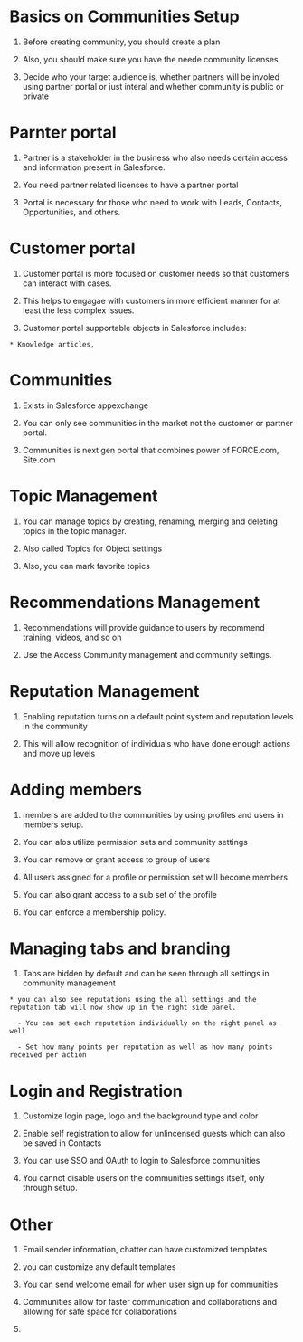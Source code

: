 # Basics on Communities Setup

  1. Before creating community, you should create a plan

  2. Also, you should make sure you have the neede community licenses 

  3. Decide who your target audience is, whether partners will be involed using partner portal or just interal and whether community is public or private 

# Parnter portal

  1. Partner is a stakeholder in the business who also needs certain access and information present in Salesforce. 

  2. You need partner related licenses to have a partner portal

  3. Portal is necessary for those who need to work with Leads, Contacts, Opportunities, and others. 

# Customer portal 

  1. Customer portal is more focused on customer needs so that customers can interact with cases. 

  2. This helps to engagae with customers in more efficient manner for at least the less complex issues. 

  3. Customer portal supportable objects in Salesforce includes: 

    * Knowledge articles, 

# Communities 

  1. Exists in Salesforce appexchange 

  2. You can only see communities in the market not the customer or partner portal. 

  3. Communities is next gen portal that combines power of FORCE.com, Site.com 

# Topic Management

  1. You can manage topics by creating, renaming, merging and deleting topics in the topic manager. 

  2. Also called Topics for Object settings

  3. Also, you can mark favorite topics

# Recommendations Management

  1. Recommendations will provide guidance to users by recommend training, videos, and so on

  2. Use the Access Community management and community settings. 

# Reputation Management

  1. Enabling reputation turns on a default point system and reputation levels in the community

  2. This will allow recognition of individuals who have done enough actions and move up levels

# Adding members 

  1. members are added to the communities by using profiles and users in members setup.

  2. You can alos utilize permission sets and community settings

  3. You can remove or grant access to group of users

  4. All users assigned for a profile or permission set will become members 

  5. You can also grant access to a sub set of the profile

  6. You can enforce a membership policy. 

# Managing tabs and branding

  1. Tabs are hidden by default and can be seen through all settings in community management

    * you can also see reputations using the all settings and the reputation tab will now show up in the right side panel.

      - You can set each reputation individually on the right panel as well

      - Set how many points per reputation as well as how many points received per action

# Login and Registration

  1. Customize login page, logo and the background type and color

  2. Enable self registration to allow for unlincensed guests which can also be saved in Contacts 

  3. You can use SSO and OAuth to login to Salesforce communities

  4. You cannot disable users on the communities settings itself, only through setup. 

# Other 

  1. Email sender information, chatter can have customized templates 

  2. you can customize any default templates

  3. You can send welcome email for when user sign up for communities

  4. Communities allow for faster communication and collaborations and allowing for safe space for collaborations

  5. 